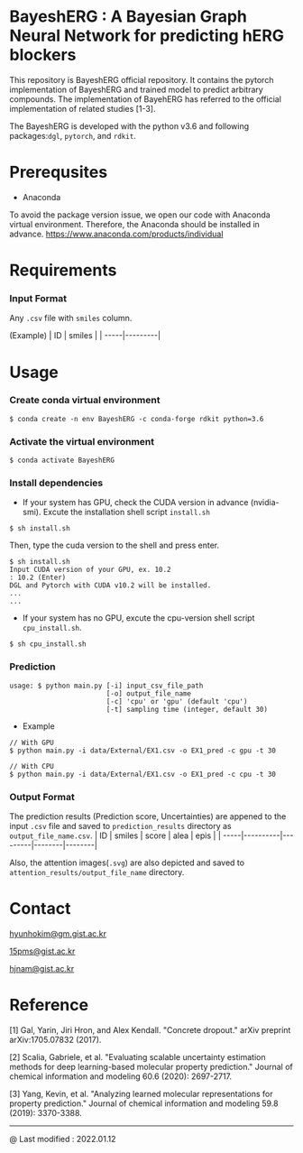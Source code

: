 # BayeshERG : A Bayesian Graph Neural Network for predicting hERG blockers
This repository is BayeshERG official repository. It contains the pytorch implementation of BayeshERG and trained model to predict arbitrary compounds. 
The implementation of BayehERG has referred to the official implementation of related studies [1-3].   

The BayeshERG is developed with the python v3.6 and following packages:`dgl`, `pytorch`, and `rdkit`.




# Prerequsites
- Anaconda

To avoid the package version issue, we open our code with Anaconda virtual environment. Therefore, the Anaconda should be installed in advance.
https://www.anaconda.com/products/individual

# Requirements
### Input Format 

Any `.csv` file with `smiles` column.

(Example)
|  ID  |  smiles |
| -----|---------|

# Usage
### Create conda virtual environment

```
$ conda create -n env BayeshERG -c conda-forge rdkit python=3.6
```
### Activate the virtual environment
```
$ conda activate BayeshERG
```

### Install dependencies
- If your system has GPU, check the CUDA version in advance (nvidia-smi).
Excute the installation shell script `install.sh`    
    
```
$ sh install.sh
```
Then, type the cuda version to the shell and press enter.

```
$ sh install.sh
Input CUDA version of your GPU, ex. 10.2
: 10.2 (Enter)
DGL and Pytorch with CUDA v10.2 will be installed.
...
...
```
  
- If your system has no GPU, excute the cpu-version shell script `cpu_install.sh`.
```
$ sh cpu_install.sh
```

### Prediction
```
usage: $ python main.py [-i] input_csv_file_path 
                        [-o] output_file_name 
                        [-c] 'cpu' or 'gpu' (default 'cpu')
                        [-t] sampling time (integer, default 30)
```
- Example

```
// With GPU
$ python main.py -i data/External/EX1.csv -o EX1_pred -c gpu -t 30

// With CPU
$ python main.py -i data/External/EX1.csv -o EX1_pred -c cpu -t 30
```

### Output Format

The prediction results (Prediction score, Uncertainties) are appened to the input `.csv` file and saved to `prediction_results` directory as `output_file_name.csv`.
|  ID  |  smiles  |  score  |  alea  |  epis  |
| -----|----------|---------|--------|--------|

Also, the attention images(`.svg`) are also depicted and saved to `attention_results/output_file_name` directory.

# Contact
hyunhokim@gm.gist.ac.kr

15pms@gist.ac.kr

hjnam@gist.ac.kr

# Reference
[1] Gal, Yarin, Jiri Hron, and Alex Kendall. "Concrete dropout." arXiv preprint arXiv:1705.07832 (2017).

[2] Scalia, Gabriele, et al. "Evaluating scalable uncertainty estimation methods for deep learning-based molecular property prediction." Journal of chemical information and modeling 60.6 (2020): 2697-2717.

[3] Yang, Kevin, et al. "Analyzing learned molecular representations for property prediction." Journal of chemical information and modeling 59.8 (2019): 3370-3388.


---
@ Last modified : 2022.01.12

